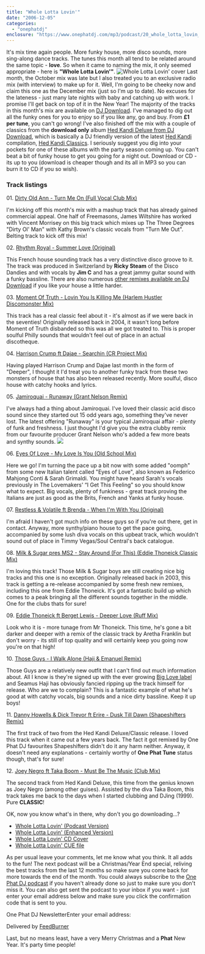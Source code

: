 ```yaml
---
title: "Whole Lotta Lovin'"
date: "2006-12-05"
categories: 
  - "onephatdj"
enclosure: "https://www.onephatdj.com/mp3/podcast/20_whole_lotta_lovin_podcast.mp3 "
---
```


It's mix time again people. More funky house, more disco sounds, more sing-along dance tracks. The tunes this month all tend to be related around the same topic - **love**. So when it came to naming the mix, it only seemed appropriate - here is **"Whole Lotta Lovin'"**. ![Whole Lotta Lovin' cover](https://www.simonjobling.com/wp-content/uploads/2006/12/whole_lotta_lovin_500px.png)  Last month, the October mix was late but I also treated you to an exclusive radio mix (with interview) to make up for it. Well, I'm going to be cheeky now and claim this one as the December mix (just so I'm up to date). No excuses for the lateness - just many late nights with baby and catching up with work. I promise I'll get back on top of it in the New Year! The majority of the tracks in this month's mix are available on [DJ Download](https://www.djdownload.com/click/Th042iwFhCCZE22rNAa). I've managed to dig out all the funky ones for you to enjoy so if you like any, go and buy. From **£1 per tune**, you can't go wrong! I've also finished off the mix with a couple of classics from the **download only** album [Hed Kandi Deluxe from DJ Download](https://www.djdownload.com/click/Various+Artists/Hed+Kandi+Deluxe/Hed+Kandi+Records/224198/Th042iwFhCCZE22rNAa), which is basically a DJ friendly version of the latest [Hed Kandi](https://www.hedkandi.com/) compilation, [Hed Kandi Classics](https://www.amazon.com/gp/product/B000JJSK40?ie=UTF8&tag=bridgetjones2-20&linkCode=as2&camp=1789&creative=9325&creativeASIN=B000JJSK40). I seriously suggest you dig into your pockets for one of these albums with the party season coming up. You can't beat a bit of funky house to get you going for a night out. Download or CD - its up to you (download is cheaper though and its all in MP3 so you can burn it to CD if you so wish).

### Track listings

01\. [Dirty Old Ann - Turn Me On (Full Vocal Club Mix)](https://www.djdownload.com/mp3-detail/Dirty+Old+Ann/Turn+Me+On/Loaded+Records/220896/Th042iwFhCCZE22rNAa)

I'm kicking off this month's mix with a mashup track that has already gained commercial appeal. One half of Freemasons, James Wiltshire has worked with Vincent Morrisey on this big track which mixes up The Three Degrees "Dirty Ol' Man" with Kathy Brown's classic vocals from "Turn Me Out". Belting track to kick off this mix!

02\. [Rhythm Royal - Summer Love (Original)](https://www.djdownload.com/mp3-detail/Rhythm+Royal/Summer+Love/Miss+Monneypennys/221371/Th042iwFhCCZE22rNAa)

This French house sounding track has a very distinctive disco groove to it. The track was produced in Switzerland by **Ricky Steam** of the Disco Dandies and with vocals by **Jim C** and has a great jammy guitar sound with a funky bassline. There are also numerous [other remixes available on DJ Download](https://www.djdownload.com/artist/Rhythm+Royal/221371) if you like your house a little harder.

03\. [Moment Of Truth - Lovin You Is Killing Me (Harlem Hustler Discomonster Mix)](https://www.djdownload.com/mp3-detail/Moment+Of+Truth/Lovin+You+Is+Killing+Me/DVision/218293/Th042iwFhCCZE22rNAa)

This track has a real classic feel about it - it's almost as if we were back in the seventies! Originally released back in 2004, it wasn't long before Moment of Truth disbanded so this was all we got treated to. This is proper soulful Philly sounds that wouldn't feel out of place in an actual discotheque.

04\. [Harrison Crump ft Dajae - Searchin (CR Project Mix)](https://www.djdownload.com/mp3-detail/Harrison+Crump+ft+Dajae/Searchin/Essence+Records/9226/Th042iwFhCCZE22rNAa)

Having played Harrison Crump and Dajae last month in the form of "Deeper", I thought it I'd treat you to another funky track from these two monsters of house that has also been released recently. More soulful, disco house with catchy hooks and lyrics.

05\. [Jamiroquai - Runaway (Grant Nelson Remix)](https://phobos.apple.com/WebObjects/MZStore.woa/wa/viewAlbum?id=198719254&s=143444)

I've always had a thing about Jamiroquai. I've loved their classic acid disco sound since they started out 15 odd years ago, something they've never lost. The latest offering "Runaway" is your typical Jamiroquai affair - plenty of funk and freshness. I just thought I'd give you the extra clubby remix from our favourite producer Grant Nelson who's added a few more beats and synthy sounds. [![](https://impgb.tradedoubler.com/imp?type(img)g(16556630)a(1309294))](https://clkuk.tradedoubler.com/click?p(23708)a(1309294)g(16556630))

06\. [Eyes Of Love - My Love Is You (Old School Mix)](https://www.djdownload.com/mp3-detail/Eyes+Of+Love/My+Love+Is+You/Born+To+Dance+Records/217896/Th042iwFhCCZE22rNAa)

Here we go! I'm turning the pace up a bit now with some added "oomph" from some new Italian talent called "Eyes of Love", also known as Federico Mahjong Conti & Sarah Grimaldi. You might have heard Sarah's vocals previously in The Lovemakers' “I Get This Feeling" so you should know what to expect. Big vocals, plenty of funkiness - great track proving the Italians are just as good as the Brits, French and Yanks at funky house.

07\. [Restless & Volatile ft Brenda - When I'm With You (Original)](https://www.djdownload.com/mp3-detail/Restless++Volatile+ft+Brenda/When+Im+With+You/G+Funkd+Records/214844/Th042iwFhCCZE22rNAa)

I'm afraid I haven't got much info on these guys so if you're out there, get in contact. Anyway, more synthy/piano house to get the pace going, accompanied by some lush diva vocals on this upbeat track, which wouldn't sound out of place in Timmy Vegas/Soul Central's back catalogue.

08\. [Milk & Sugar pres MS2 - Stay Around (For This) (Eddie Thoneick Classic Mix)](https://www.djdownload.com/mp3-detail/Milk++Sugar+pres+MS2/Stay+Around+For+This/Milk++Sugar+Recordings/193745/Th042iwFhCCZE22rNAa)

I'm loving this track! Those Milk & Sugar boys are still creating nice big tracks and this one is no exception. Originally released back in 2003, this track is getting a re-release accompanied by some fresh new remixes, including this one from Eddie Thoneick. It's got a fantastic build up which comes to a peak bringing all the different sounds together in the middle. One for the clubs thats for sure!

09\. [Eddie Thoneick ft Berget Lewis - Deeper Love (Ruff Mix)](https://www.djdownload.com/mp3-detail/Eddie+Thoneick+ft+Berget+Lewis/Deeper+Love/Cr2+Records/223876/Th042iwFhCCZE22rNAa)

Look who it is - more tunage from Mr Thoneick. This time, he's gone a bit darker and deeper with a remix of the classic track by Aretha Franklin but don't worry - its still of top quality and will certainly keep you going now you're on that high!

10\. [Those Guys - I Walk Alone (Haji & Emanuel Remix)](https://www.djdownload.com/mp3-detail/Those+Guys/I+Walk+Alone/Big+Love/220659/Th042iwFhCCZE22rNAa)

Those Guys are a relatively new outfit that I can't find out much information about. All I know is they're signed up with the ever growing [Big Love label](https://www.biglovemusic.co.uk/) and Seamus Haji has obviously fancied ripping up the track himself for release. Who are we to complain? This is a fantastic example of what he's good at with catchy vocals, big sounds and a nice dirty bassline. Keep it up boys!

11\. [Danny Howells & Dick Trevor ft Erire - Dusk Till Dawn (Shapeshifters Remix)](https://www.djdownload.com/mp3-detail/Danny+Howells++Dick+Trevor+ft+Erire/Dusk+Till+Dawn/Hed+Kandi+Records/224174/Th042iwFhCCZE22rNAa)

The first track of two from the Hed Kandi Deluxe/Classic release. I loved this track when it came out a few years back. The fact it got remixed by One Phat DJ favourites Shapeshifters didn't do it any harm neither. Anyway, it doesn't need any explanations - certainly worthy of **One Phat Tune** status though, that's for sure!

12\. [Joey Negro ft Taka Boom - Must Be The Music (Club Mix)](https://www.djdownload.com/mp3-detail/Joey+Negro+ft+Taka+Boom/Must+Be+The+Music/Hed+Kandi+Records/224173/Th042iwFhCCZE22rNAa)

The second track from Hed Kandi Deluxe, this time from the genius known as Joey Negro (among other guises). Assisted by the diva Taka Boom, this track takes me back to the days when I started clubbing and DJing (1999). Pure **CLASSIC**!

OK, now you know what's in there, why don't you go downloading...?

- [Whole Lotta Lovin' (Podcast Version)](https://www.onephatdj.com/mp3/podcast/20_whole_lotta_lovin_podcast.mp3 "Download Whole Lotta Lovin' Podcast, 96kbps MP3, 51.6MB")
- [Whole Lotta Lovin' (Enhanced Version)](https://www.onephatdj.com/mp3/podcast/20_whole_lotta_lovin_enhanced.mp3 "Download Whole Lotta Lovin' Enhanced, 192 kbps MP3, 103MB")
- [Whole Lotta Lovin' CD Cover](https://www.simonjobling.com/wp-content/uploads/2006/12/whole_lotta_lovin_300dpi.png "300dpi CD cover")
- [Whole Lotta Lovin' CUE file](https://www.onephatdj.com/cue/podcast/20_whole_lotta_lovin.cue)

As per usual leave your comments, let me know what you think. It all adds to the fun! The next podcast will be a Christmas/Year End special, reliving the best tracks from the last 12 months so make sure you come back for more towards the end of the month. You could always subscribe to the [One Phat DJ podcast](https://feeds.feedburner.com/onephatdj) if you haven't already done so just to make sure you don't miss it. You can also get sent the podcast to your inbox if you want - just enter your email address below and make sure you click the confirmation code that is sent to you.

One Phat DJ NewsletterEnter your email address: 

Delivered by [FeedBurner](https://www.feedburner.com/)

Last, but no means least, have a very Merry Christmas and a **Phat** New Year. It's party time people!
